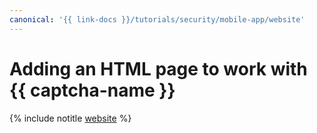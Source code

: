 ```yaml
---
canonical: '{{ link-docs }}/tutorials/security/mobile-app/website'
---
```


# Adding an HTML page to work with {{ captcha-name }}

{% include notitle [website](../../../_tutorials/security/website.md) %}